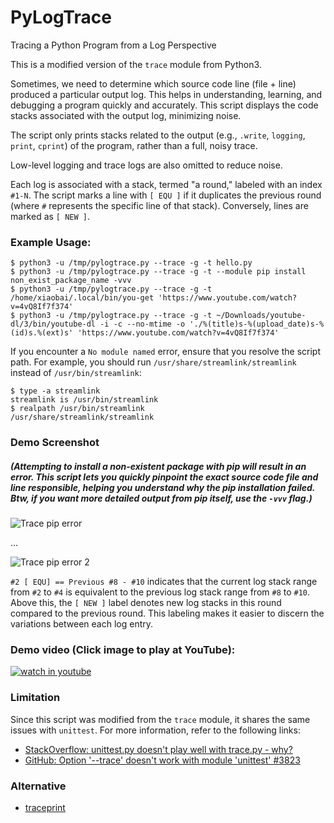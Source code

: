 # PyLogTrace
Tracing a Python Program from a Log Perspective  

This is a modified version of the `trace` module from Python3.  

Sometimes, we need to determine which source code line (file + line) produced a particular output log. This helps in understanding, learning, and debugging a program quickly and accurately. This script displays the code stacks associated with the output log, minimizing noise.  

The script only prints stacks related to the output (e.g., `.write`, `logging`, `print`, `cprint`) of the program, rather than a full, noisy trace.  

Low-level logging and trace logs are also omitted to reduce noise.  

Each log is associated with a stack, termed "a round," labeled with an index `#1-N`. The script marks a line with `[ EQU ]` if it duplicates the previous round (where `#` represents the specific line of that stack). Conversely, lines are marked as `[ NEW ]`.  

### Example Usage:

    $ python3 -u /tmp/pylogtrace.py --trace -g -t hello.py
    $ python3 -u /tmp/pylogtrace.py --trace -g -t --module pip install non_exist_package_name -vvv
    $ python3 -u /tmp/pylogtrace.py --trace -g -t /home/xiaobai/.local/bin/you-get 'https://www.youtube.com/watch?v=4vQ8If7f374'
    $ python3 -u /tmp/pylogtrace.py --trace -g -t ~/Downloads/youtube-dl/3/bin/youtube-dl -i -c --no-mtime -o './%(title)s-%(upload_date)s-%(id)s.%(ext)s' 'https://www.youtube.com/watch?v=4vQ8If7f374'

If you encounter a `No module named` error, ensure that you resolve the script path. For example, you should run `/usr/share/streamlink/streamlink` instead of `/usr/bin/streamlink`:  

    $ type -a streamlink
    streamlink is /usr/bin/streamlink
    $ realpath /usr/bin/streamlink
    /usr/share/streamlink/streamlink

### Demo Screenshot  
##### (Attempting to install a non-existent package with pip will result in an error. This script lets you quickly pinpoint the exact source code file and line responsible, helping you understand why the pip installation failed. Btw, if you want more detailed output from pip itself, use the `-vvv` flag.)  

 ![Trace pip error](https://1.bp.blogspot.com/-Mg9YUbUClEM/YCBLU4TMfdI/AAAAAAAAv9Y/QqXphACEQggtU6zVI8fcJvk693sJWrdvwCLcBGAsYHQ/s1366/1612729092_2021-02-08_FsUeEqfhGE.png "Trace pip error")

...

 ![Trace pip error 2](https://1.bp.blogspot.com/-e_7CnkHSkZ0/YCBLiKqeP5I/AAAAAAAAv9c/lZxNQJks4rAyokuzjkGotEela1XVYBOnACLcBGAsYHQ/s1006/1612729104_2021-02-08_nMwiCVGIsl.png "Trace pip error 2")

`#2 [ EQU] == Previous #8 - #10` indicates that the current log stack range from `#2` to `#4` is equivalent to the previous log stack range from `#8` to `#10`. Above this, the `[ NEW ]` label denotes new log stacks in this round compared to the previous round. This labeling makes it easier to discern the variations between each log entry.  

### Demo video (Click image to play at YouTube):

[![watch in youtube](https://i.ytimg.com/vi/LjOyqPW4p8U/hqdefault.jpg)](https://www.youtube.com/watch?v=LjOyqPW4p8U "PyLogTrace")


### Limitation  
Since this script was modified from the `trace` module, it shares the same issues with `unittest`. For more information, refer to the following links:  

- [StackOverflow: unittest.py doesn't play well with trace.py - why?](https://stackoverflow.com/questions/23691509/unittest-py-doesnt-play-well-with-trace-py-why)
- [GitHub: Option '--trace' doesn't work with module 'unittest' #3823](https://github.com/pytest-dev/pytest/issues/3823)

### Alternative 
- [traceprint](https://github.com/morefigs/traceprint) 
